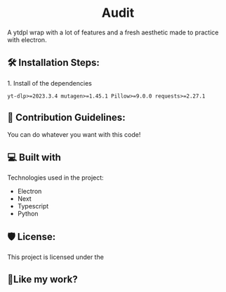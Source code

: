 <h1 align="center" id="title">Audit</h1>

<p id="description">A ytdpl wrap with a lot of features and a fresh aesthetic made to practice with electron.</p>

<h2>🛠️ Installation Steps:</h2>

<p>1. Install of the dependencies</p>

```
yt-dlp>=2023.3.4 mutagen>=1.45.1 Pillow>=9.0.0 requests>=2.27.1
```

<h2>🍰 Contribution Guidelines:</h2>

You can do whatever you want with this code! 

  
  
<h2>💻 Built with</h2>

Technologies used in the project:

*   Electron
*   Next
*   Typescript
*   Python

<h2>🛡️ License:</h2>

This project is licensed under the

<h2>💖Like my work?</h2>
